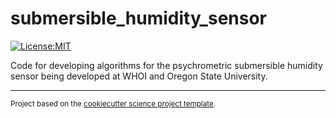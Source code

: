 submersible_humidity_sensor
==============================
[![License:MIT](https://img.shields.io/badge/License-MIT-lightgray.svg?style=flt-square)](https://opensource.org/licenses/MIT)


Code for developing algorithms for the psychrometric submersible humidity sensor being developed at WHOI and Oregon State University.

--------

<p><small>Project based on the <a target="_blank" href="https://github.com/jbusecke/cookiecutter-science-project">cookiecutter science project template</a>.</small></p>
